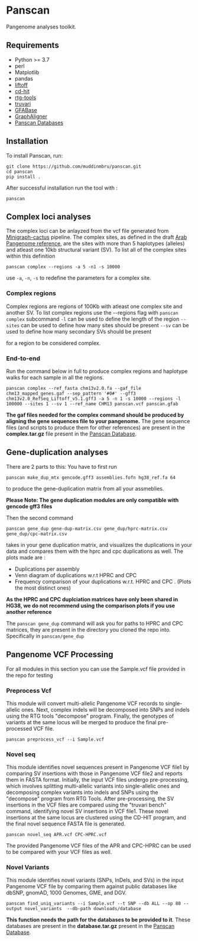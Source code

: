 
# Panscan
Pangenome analyses toolkit.

## Requirements
- Python >= 3.7 
- perl
- Matplotlib
- pandas
- [liftoff](https://github.com/agshumate/Liftoff) 
- [cd-hit](https://github.com/weizhongli/cdhit)
- [rtg-tools](https://github.com/RealTimeGenomics/rtg-tools)
- [truvari](https://github.com/ACEnglish/truvari)
- [GFABase](https://github.com/mlin/gfabase)
- [GraphAligner](https://github.com/maickrau/GraphAligner)
- [Panscan Databases](https://drive.google.com/drive/folders/16O6InjctvIsGSTzroDu2366_wMrTFR3p)


## Installation
To install Panscan, run:

```
git clone https://github.com/muddinmbru/panscan.git
cd panscan
pip install .
```

After successful installation run the tool with :

```
panscan
```


## Complex loci analyses 
The complex loci can be anlayzed from the vcf file generated from [Minigraph-cactus](https://github.com/ComparativeGenomicsToolkit/cactus/blob/master/doc/pangenome.md) pipeline. 
The complex sites, as defined in the draft [Arab Pangenome reference](https://www.biorxiv.org/content/10.1101/2024.07.09.602638v1), are the sites with more than 5 haplotypes (alleles) and atleast one 10kb structural variant (SV). To list all of the complex sites within this definition
```
panscan complex --regions -a 5 -n1 -s 10000
```

use ```-a```, ```-n```, ```-s``` to redefine the parameters for a complex site. 

### Complex regions
Complex regions are regions of 100Kb with atleast one complex site and another SV. To list complex regions use the --regions flag with
```panscan complex``` subcommand
```-l``` can be used to define the length of the region
```--sites``` can be used to define how many sites should be present
```--sv``` can be used to define how many secondary SVs should be present

for a region to be considered complex.



### End-to-end
Run the command below in full to produce complex regions and haplotype walks for each sample in all the regions. 

```
panscan complex --ref_fasta chm13v2.0.fa --gaf_file chm13_mapped_genes.gaf --sep_pattern '#0#' --gff3 chm13v2.0_RefSeq_Liftoff_v5.1.gff3 -a 5 -n 1 -s 10000 --regions -l 100000 --sites 1 --sv 1 --ref_name CHM13 panscan.vcf panscan.gfab
```

**The gaf files needed for the complex command should be produced by aligning the gene sequences file to your pangenome.** 
The gene sequence files (and scripts to produce them for other references)  are present in the **complex.tar.gz** file present in the [Panscan Database](https://drive.google.com/drive/folders/16O6InjctvIsGSTzroDu2366_wMrTFR3p).


## Gene-duplication analyses

There are 2 parts to this:
You have to first run 
```
panscan make_dup_mtx gencode.gff3 assemblies.fofn hg38_ref.fa 64
```
to produce the gene-duplication matrix from all your assmeblies.

**Please Note: The gene duplication modules are only compatible with gencode gff3 files**

Then the second command 
```
panscan gene_dup gene-dup-matrix.csv gene_dup/hprc-matrix.csv gene_dup/cpc-matrix.csv
``` 
takes in your gene duplication matrix, and visualizes the duplications in your data and compares them with the hprc and cpc duplications as well. The plots made are :
 - Duplications per assembly
 - Venn diagram of duplications w.r.t HPRC and CPC
 - Frequency comparison of your duplications w.r.t. HPRC and CPC . (Plots the most distinct ones)

**As the HPRC and CPC duplciation matrices have only been shared in HG38, we do not recommend using the comparison plots if you use another reference**

The ```panscan gene_dup``` command will ask you for paths to HPRC and CPC matrices, they are present in the directory you cloned the repo into. Specifically in ```panscan/gene_dup```

## Pangenome VCF Processing

For all modules in this section you can use the Sample.vcf file provided in the repo for testing

### Preprocess Vcf

This module will convert multi-allelic Pangenome VCF records to single-allelic ones. Next, complex indels will be decomposed into SNPs and indels using the RTG tools "decompose" program. Finally, the genotypes of variants at the same locus will be merged to produce the final pre-processed VCF file.

```
panscan preprocess_vcf --i Sample.vcf
```

### Novel seq
This module identifies novel sequences present in Pangenome VCF file1 by comparing SV insertions with those in Pangenome VCF file2 and reports them in FASTA format. Initially, the input VCF files undergo pre-processing, which involves splitting multi-allelic variants into single-allelic ones and decomposing complex variants into indels and SNPs using the "decompose" program from RTG Tools. After pre-processing, the SV insertions in the VCF files are compared using the "truvari bench" command, identifying novel SV insertions in VCF file1. These novel insertions at the same locus are clustered using the CD-HIT program, and the final novel sequence FASTA file is generated.

```
panscan novel_seq APR.vcf CPC-HPRC.vcf 
```

The provided Pangenome VCF files of the APR and CPC-HPRC can be used to be compared with your VCF files as well.

### Novel Variants
This module identifies novel variants (SNPs, InDels, and SVs) in the input Pangenome VCF file by comparing them against public databases like dbSNP, gnomAD, 1000 Genomes, GME, and DGV.

```
panscan find_uniq_variants --i Sample.vcf --t SNP --db ALL --op 80 --output novel_variants  --db-path downloads/database
```

**This function needs the path for the databases to be provided to it**. These databases are present in the **database.tar.gz** present in the [Panscan Database](https://drive.google.com/drive/folders/16O6InjctvIsGSTzroDu2366_wMrTFR3p).
